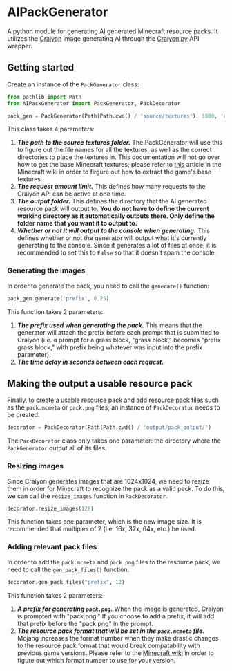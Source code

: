 # AIPackGenerator

A python module for generating AI generated Minecraft resource packs. It utilizes the [Craiyon](https://www.craiyon.com/) image generating AI through the [Craiyon.py]() API wrapper.

## Getting started
Create an instance of the `PackGenerator` class:

```py
from pathlib import Path
from AIPackGenerator import PackGenerator, PackDecorator

pack_gen = PackGenerator(Path(Path.cwd() / 'source/textures'), 1000, 'output/pack_output', False)
```

This class takes 4 parameters:
1. ___The path to the source textures folder.___ The PackGenerator will use this to figure out the file names for all the textures, as well as the correct directories to place the textures in. This documentation will not go over how to get the base Minecraft textures; please refer to [this](https://minecraft.fandom.com/wiki/Tutorials/Creating_a_resource_pack#:~:text=packs%20are%20loaded.-,Accessing%20the%20vanilla%20resources,open%20.jar%20files%20simply%20change%20the%20extension%20from%20.jar%20to%20.zip.,-Modifying%20an%20entity%27s) article in the Minecraft wiki in order to firgure out how to extract the game's base textures. 
2. ___The request amount limit.___ This defines how many requests to the Craiyon API can be active at one time.
3. ___The output folder.___ This defines the directory that the AI generated resource pack will output to. **You do not have to define the current working directory as it automatically outputs there. Only define the folder name that you want it to output to.**
4. ___Whether or not it will output to the console when generating.___ This defines whether or not the generator will output what it's currently generating to the console. Since it generates a lot of files at once, it is recommended to set this to `False` so that it doesn't spam the console.

### Generating the images
In order to generate the pack, you need to call the `generate()` function:

```py
pack_gen.generate('prefix', 0.25)
```

This function takes 2 parameters:
1. ___The prefix used when generating the pack.___ This means that the generator will attach the prefix before each prompt that is submitted to Craiyon (i.e. a prompt for a grass block, "grass block," becomes "prefix grass block," with prefix being whatever was input into the prefix parameter). 
2. ___The time delay in seconds between each request.___

## Making the output a usable resource pack

Finally, to create a usable resource pack and add resource pack files such as the `pack.mcmeta` or `pack.png` files, an instance of `PackDecorator` needs to be created.

```py
decorator = PackDecorator(Path(Path.cwd() / 'output/pack_output/')
```

The `PackDecorator` class only takes one parameter: the directory where the `PackGenerator` output all of its files.

### Resizing images
Since Craiyon generates images that are 1024x1024, we need to resize them in order for Minecraft to recognize the pack as a valid pack. To do this, we can call the `resize_images` function in `PackDecorator`.

```py
decorator.resize_images(128)
```

This function takes one parameter, which is the new image size. It is recommended that multiples of 2 (i.e. 16x, 32x, 64x, etc.) be used.

### Adding relevant pack files
In order to add the `pack.mcmeta` and `pack.png` files to the resource pack, we need to call the `gen_pack_files()` function.

```py
decorator.gen_pack_files("prefix", 12)
```

This function takes 2 parameters: 
1. ___A prefix for generating `pack.png`.___ When the image is generated, Craiyon is prompted with "pack.png." If you choose to add a prefix, it will add that prefix before the "pack.png" in the prompt. 
2. ___The resource pack format that will be set in the `pack.mcmeta` file.___ Mojang increases the format number when they make drastic changes to the resource pack format that would break compatability with previous game versions. Please refer to the [Minecraft wiki](https://minecraft.fandom.com/wiki/Pack_format) in order to figure out which format number to use for your version.
